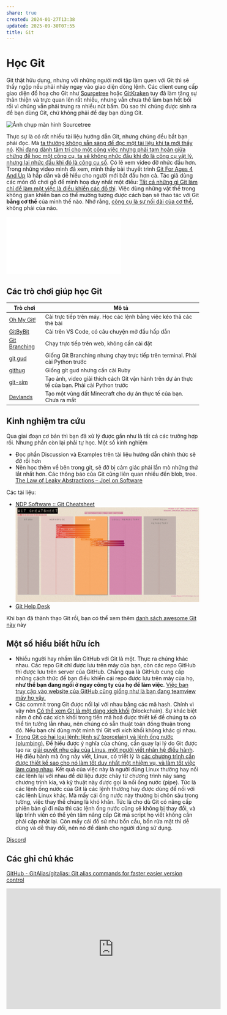 ```yaml
---
share: true
created: 2024-01-27T13:38
updated: 2025-09-30T07:55
title: Git
---
```

# Học Git
Git thật hữu dụng, nhưng với những người mới tập làm quen với Git thì sẽ thấy ngộp nếu phải nhảy ngay vào giao diện dòng lệnh. Các client cung cấp giao diện đồ hoạ cho Git như [Sourcetree](https://www.sourcetreeapp.com/) hoặc [GitKraken](https://www.gitkraken.com/git-client) tuy đã làm tăng sự thân thiện và trực quan lên rất nhiều, nhưng vẫn chưa thể làm bạn hết bối rối vì chúng vẫn phải trưng ra nhiều nút bấm. Dù sao thì chúng được sinh ra để bạn dùng Git, chứ không phải để dạy bạn dùng Git. 

![Ảnh chụp màn hình Sourcetree](https://wac-cdn.atlassian.com/dam/jcr:580c367b-c240-453d-aa18-c7ced44324f9/hero-mac-screenshot.png?cdnVersion=2683)

Thực sự là có rất nhiều tài liệu hướng dẫn Git, nhưng chúng đều bắt bạn phải đọc. Mà [ta thường không sẵn sàng để đọc một tài liệu khi ta mới thấy nó](https://obsidian.quảcầu.cc/⚡Hiểu%20biết%20sâu/Nghĩ%20về%20việc%20nghĩ/Môi%20trường%20nghĩ,%20nhận%20thức%20tăng%20cường/Đọc%20và%20viết/Ghi%20chú%20thông%20tin/Ta%20thường%20không%20sẵn%20sàng%20để%20đọc%20một%20tài%20liệu%20khi%20ta%20mới%20thấy%20nó?utm_source=Vault+C+Tiếp+thị+số%2C+xử+lý+dữ+liệu+và+lập+trình+(Hiểu+biết+sâu)&utm_medium=Vault&utm_campaign=C1&utm_content=&utm_term=). [Khi đang dành tâm trí cho một công việc nhưng phải tạm hoãn giữa chừng để học một công cụ, ta sẽ không nhức đầu khi đó là công cụ vật lý, nhưng lại nhức đầu khi đó là công cụ số](https://obsidian.quảcầu.cc/⚡Hiểu%20biết%20sâu/Công%20nghệ%20thông%20tin/Kỹ%20thuật%20phần%20mềm/Nhức%20đầu/Khi%20đang%20dành%20tâm%20trí%20cho%20một%20công%20việc%20nhưng%20phải%20tạm%20hoãn%20giữa%20chừng%20để%20học%20một%20công%20cụ,%20ta%20sẽ%20không%20nhức%20đầu%20khi%20đó%20là%20công%20cụ%20vật%20lý,%20nhưng%20lại%20nhức%20đầu%20khi%20đó%20là%20công%20cụ%20số?utm_source=Vault+C+Tiếp+thị+số%2C+xử+lý+dữ+liệu+và+lập+trình+(Hiểu+biết+sâu)&utm_medium=Vault&utm_campaign=C1&utm_content=&utm_term=). Có lẽ xem video đỡ nhức đầu hơn. Trong những video mình đã xem, mình thấy bài thuyết trình [Git For Ages 4 And Up](https://www.youtube.com/watch?v=3m7BgIvC-uQ) là hấp dẫn và dễ hiểu cho người mới bắt đầu hơn cả. Tác giả dùng các món đồ chơi gỗ để minh hoạ duy nhất một điều: [Tất cả những gì Git làm chỉ để làm một việc là điều khiển các đồ thị](./T%E1%BA%A5t%20c%E1%BA%A3%20nh%E1%BB%AFng%20g%C3%AC%20Git%20l%C3%A0m%20ch%E1%BB%89%20%C4%91%E1%BB%83%20l%C3%A0m%20m%E1%BB%99t%20vi%E1%BB%87c%20l%C3%A0%20%C4%91i%E1%BB%81u%20khi%E1%BB%83n%20c%C3%A1c%20%C4%91%E1%BB%93%20th%E1%BB%8B.md). Việc dùng những vật thể trong không gian khiến bạn có thể mường tượng được cách bạn sẽ thao tác với Git **bằng cơ thể** của mình thế nào. Nhớ rằng, [công cụ là sự nối dài của cơ thể](https://obsidian.quảcầu.cc/⚡Hiểu%20biết%20sâu/Nghĩ%20về%20việc%20nghĩ/Môi%20trường%20nghĩ,%20nhận%20thức%20tăng%20cường/Công%20cụ%20nghĩ/Công%20cụ%20là%20sự%20nối%20dài%20của%20cơ%20thể?utm_source=Vault+C+Tiếp+thị+số%2C+xử+lý+dữ+liệu+và+lập+trình+(Hiểu+biết+sâu)&utm_medium=Vault&utm_campaign=C1&utm_content=&utm_term=), không phải của não. 

![Linux.conf.au 2013 -- Canberra, Australia - Git For Ages 4 And Up [3m7BgIvC-uQ - 963x722 - 21m44s].png](../../../attachments/Linux.conf.au%202013%20--%20Canberra,%20Australia%20-%20Git%20For%20Ages%204%20And%20Up%203m7BgIvC-uQ%20-%20963x722%20-%2021m44s.md)

## Các trò chơi giúp học Git
| Trò chơi                                                      | Mô tả                                                                                         |
| ------------------------------------------------------------- | --------------------------------------------------------------------------------------------- |
| [Oh My Git!](https://ohmygit.org/)                            | Cài trực tiếp trên máy. Học các lệnh bằng việc kéo thả các thẻ bài                            |
| [GitByBit](https://gitbybit.com/)                             | Cài trên VS Code, có câu chuyện mở đầu hấp dẫn                                                |
| [Git Branching](https://pcottle.github.io/learnGitBranching/) | Chạy trực tiếp trên web, không cần cài đặt                                                    |
| [git gud](https://github.com/benthayer/git-gud)               | Giống Git Branching nhưng chạy trực tiếp trên terminal. Phải cài Python trước                 |
| [githug](https://github.com/Gazler/githug)                    | Giống git gud nhưng cần cài Ruby                                                              |
| [git-sim](https://initialcommit.com/blog/git-sim)             | Tạo ảnh, video giải thích cách Git vận hành trên dự án thực tế của bạn. Phải cài Python trước |
| [Devlands](https://devlands.com/)                             | Tạo một vùng đất Minecraft cho dự án thực tế của bạn. Chưa ra mắt                             |

## Kinh nghiệm tra cứu
Qua giai đoạn cơ bản thì bạn đã xử lý được gần như là tất cả các trường hợp rồi. Nhưng phần còn lại phải tự học. Một số kinh nghiệm
- Đọc phần Discussion và Examples trên tài liệu hướng dẫn chính thức sẽ đỡ rối hơn 
- Nên học thêm về bên trong git, sẽ đỡ bị cảm giác phải lần mò những thứ lắt nhắt hơn. Các thông báo của Git cũng liên quan nhiều đến blob, tree. [The Law of Leaky Abstractions – Joel on Software](https://www.joelonsoftware.com/2002/11/11/the-law-of-leaky-abstractions/)

Các tài liệu:
- [NDP Software :: Git Cheatsheet](https://ndpsoftware.com/git-cheatsheet.html#loc=workspace;)
  ![Pasted image 20250501164322.png](../../../attachments/Pasted%20image%2020250501164322.png)
- [Git Help Desk](https://jhcarl0814.github.io/ClosedAI/git/git.html)

Khi bạn đã thành thạo Git rồi, bạn có thể xem thêm [danh sách awesome Git này](https://github.com/dictcp/awesome-git?tab=readme-ov-file) này

## Một số hiểu biết hữu ích
- Nhiều người hay nhầm lẫn GitHub với Git là một. Thực ra chúng khác nhau. Các repo Git chỉ được lưu trên máy của bạn, còn các repo GitHub thì được lưu trên server của GitHub.  Chẳng qua là GitHub cung cấp những cách thức để bạn điều khiển cái repo được lưu trên máy của họ, **như thể bạn đang ngồi ở ngay công ty của họ để làm việc**. [Việc bạn truy cập vào website của GitHub cũng giống như là bạn đang teamview máy họ vậy.](../GitHub/Website%20GitHub%20gi%E1%BB%91ng%20nh%C6%B0%20l%C3%A0%20%C4%91%E1%BB%83%20teamview%20m%C3%A1y%20t%C3%ADnh%20c%E1%BB%A7a%20GitHub.md)
- Các commit trong Git được nối lại với nhau bằng các mã hash. Chính vì vậy nên [Có thể xem Git là một dạng xích khối](./C%C3%B3%20th%E1%BB%83%20xem%20Git%20l%C3%A0%20m%E1%BB%99t%20d%E1%BA%A1ng%20x%C3%ADch%20kh%E1%BB%91i.md) (blockchain). Sự khác biệt nằm ở chỗ các xích khối trong tiền mã hoá được thiết kế để chúng ta có thể tin tưởng lẫn nhau, nên chúng có sẵn thuật toán đồng thuận trong đó. Nếu bạn chỉ dùng một mình thì Git với xích khối không khác gì nhau.
- [Trong Git có hai loại lệnh: lệnh sứ (porcelain) và lệnh ống nước (plumbing).](./Blob,%20tree,%20ref.%20B%C3%AAn%20trong%20Git/L%E1%BB%87nh%20s%E1%BB%A9%20l%C3%A0%20c%C3%A1c%20l%E1%BB%87nh%20d%C3%A0nh%20cho%20ng%C6%B0%E1%BB%9Di%20d%C3%B9ng.%20L%E1%BB%87nh%20%E1%BB%91ng%20n%C6%B0%E1%BB%9Bc%20l%C3%A0%20c%C3%A1c%20l%E1%BB%87nh%20l%C3%B5i%20%C4%91%E1%BB%83%20d%C3%B9ng%20k%C3%A8m%20v%E1%BB%9Bi%20c%C3%A1c%20l%E1%BB%87nh%20Unix%20kh%C3%A1c.md) Để hiểu được ý nghĩa của chúng, cần quay lại lý do Git được tạo ra: [giải quyết nhu cầu của Linus, một người viết nhân hệ điều hành](./Git%20%C4%91%C6%B0%E1%BB%A3c%20sinh%20ra%20%C4%91%E1%BB%83%20gi%E1%BA%A3i%20quy%E1%BA%BFt%20nhu%20c%E1%BA%A7u%20c%E1%BB%A7a%20Linus,%20m%E1%BB%99t%20ng%C6%B0%E1%BB%9Di%20vi%E1%BA%BFt%20nh%C3%A2n%20h%E1%BB%87%20%C4%91i%E1%BB%81u%20h%C3%A0nh.md). Hệ điều hành mà ông này viết, Linux, có triết lý là [các chương trình cần được thiết kế sao cho nó làm tốt duy nhất một nhiệm vụ, và làm tốt việc làm cùng nhau](../../../%F0%9F%A4%96%C4%90%C6%B0%E1%BB%9Dng%20d%E1%BA%ABn,%20ti%E1%BA%BFn%20tr%C3%ACnh,%20terminal,%20h%E1%BB%87%20%C4%91i%E1%BB%81u%20h%C3%A0nh/Unix,%20Linux/C%C3%A1c%20ch%C6%B0%C6%A1ng%20tr%C3%ACnh%20tr%C3%AAn%20Linux%20h%C6%B0%E1%BB%9Bng%20%C4%91%E1%BA%BFn%20vi%E1%BB%87c%20l%C3%A0m%20t%E1%BB%91t%20%C4%91%C3%BAng%20m%E1%BB%99t%20nhi%E1%BB%87m%20v%E1%BB%A5%20duy%20nh%E1%BA%A5t,%20v%C3%A0%20l%C3%A0m%20t%E1%BB%91t%20vi%E1%BB%87c%20l%C3%A0m%20c%C3%B9ng%20nhau.md). Kết quả của việc này là người dùng Linux thường hay nối các lệnh lại với nhau để dữ liệu được chảy từ chương trình này sang chương trình kia, và kỹ thuật này được gọi là nối ống nước (pipe). Tức là các lệnh ống nước của Git là các lệnh thường hay được dùng để nối với các lệnh Linux khác. Mà mấy cái ống nước này thường bị chôn sâu trong tường, việc thay thế chúng là khó khăn. Tức là cho dù Git có nâng cấp phiên bản gì đi nữa thì các lệnh ống nước cũng sẽ không bị thay đổi, và lập trình viên có thể yên tâm nâng cấp Git mà script họ viết không cần phải cập nhật lại. Còn mấy cái đồ sứ như bồn cầu, bồn rửa mặt thì dễ dùng và dễ thay đổi, nên nó để dành cho người dùng sử dụng. 

[Discord](https://discord.gg/GRFVkzgxRd)

## Các ghi chú khác



[GitHub - GitAlias/gitalias: Git alias commands for faster easier version control](https://github.com/GitAlias/gitalias)
<iframe width="560" height="315" src="https://www.youtube.com/embed/watch?v=CPLdltN7wgE" title="YouTube video player" frameborder="0" allow="accelerometer; autoplay; clipboard-write; encrypted-media; gyroscope; picture-in-picture; web-share" referrerpolicy="strict-origin-when-cross-origin" allowfullscreen></iframe>

